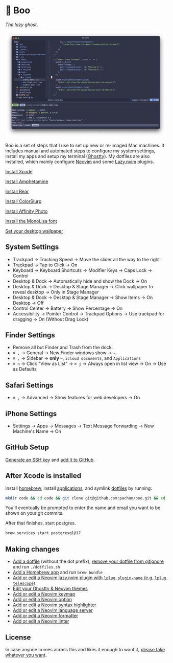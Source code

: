 # 👻 Boo

_The lazy ghost_.

![Ghostty Screenshot](assets/ghostty-screenshot.png)

Boo is a set of steps that I use to set up new or re-imaged Mac machines. It includes manual and automated steps to configure my system settings, install my apps and setup my terminal ([Ghostty](https://ghostty.org)). My dotfiles are also installed, which mainly configure [Neovim](https://neovim.io) and some [Lazy.nvim](https://lazy.folke.io/) plugins.

[Install Xcode](https://apps.apple.com/us/app/xcode/id497799835)

[Install Amphetamine](https://apps.apple.com/us/app/amphetamine/id937984704)

[Install Bear](https://apps.apple.com/us/app/bear-markdown-notes/id1091189122)

[Install ColorSlurp](https://apps.apple.com/us/app/colorslurp/id1287239339)

[Install Affinity Photo](https://apps.apple.com/us/app/affinity-photo-2-image-editor/id1616822987)

[Install the MonoLisa font](https://github.com/pachun/boo/tree/main/assets/MonoLisa)

[Set your desktop wallpaper](https://github.com/pachun/boo/blob/main/assets/less%20is%20less.png)

## System Settings

- Trackpad → Tracking Speed → Move the slider all the way to the right
- Trackpad → Tap to Click → On
- Keyboard → Keyboard Shortcuts → Modifier Keys → Caps Lock → Control
- Desktop & Dock → Automatically hide and show the Dock → On
- Desktop & Dock → Desktop & Stage Manager → Click wallpaper to reveal desktop → Only in Stage Manager
- Desktop & Dock → Desktop & Stage Manager → Show Items → On Desktop → Off
- Control Center → Battery → Show Percentage → On
- Accessibility → Pointer Control → Trackpad Options → Use trackpad for dragging → On (Without Drag Lock)

## Finder Settings

- Remove all but Finder and Trash from the dock.
- `⌘ ,` → General → New Finder windows show → `~`
- `⌘ ,` → Sidebar → **only** `~`, `icloud documents`, and `Applications`
- `⌘ n` → Click "View as List" → `⌘ j` → Always open in list view → On → Use as Defaults

## Safari Settings

- `⌘ ,` → Advanced → Show features for web developers → On

## iPhone Settings

- Settings → Apps → Messages → Text Message Forwarding → New Machine's Name → On

## GitHub Setup

[Generate an SSH key](https://docs.github.com/en/authentication/connecting-to-github-with-ssh/generating-a-new-ssh-key-and-adding-it-to-the-ssh-agent) and [add it to GitHub](https://docs.github.com/en/authentication/connecting-to-github-with-ssh/adding-a-new-ssh-key-to-your-github-account).

## After Xcode is installed

Install [homebrew](https://brew.sh/), install [applications](https://github.com/pachun/boo/blob/main/Brewfile), and symlink [dotfiles](https://github.com/pachun/boo/blob/main/dotfiles) by running:

```sh
mkdir code && cd code && git clone git@github.com:pachun/boo.git && cd boo && ./install.sh
```

You'll eventually be prompted to enter the name and email you want to be shown on your git commits.

After that finishes, start postgres.

```sh
brew services start postgresql@17
```

## Making changes

- [Add a dotfile](https://github.com/pachun/boo/tree/main/dotfiles) (without the dot prefix), [remove your dotfile from gitignore](https://github.com/pachun/boo/blob/main/.gitignore) and run `./dotfiles.sh`
- [Add a Homebrew app](https://github.com/pachun/boo/blob/main/Brewfile) and run `brew bundle`
- [Add or edit a Neovim lazy.nvim plugin with `lplug plugin-name` (e.g. `lplug telescope`)](https://github.com/pachun/boo/blob/146b85047116fd85938b64593851bb72fd8b7e52/dotfiles/zshrc#L113)
- [Edit your Ghostty & Neovim themes](https://github.com/pachun/boo/blob/main/dotfiles/config/theme)
- [Add or edit a Neovim keymap](https://github.com/pachun/boo/blob/main/dotfiles/config/nvim/lua/config/personal/keymaps.lua)
- [Add or edit a Neovim option](https://github.com/pachun/boo/blob/main/dotfiles/config/nvim/lua/config/personal/opts.lua)
- [Add or edit a Neovim syntax highlighter](https://github.com/pachun/boo/blob/main/dotfiles/config/nvim/lua/config/personal/syntax_highlighters.lua)
- [Add or edit a Neovim language server](https://github.com/pachun/boo/blob/main/dotfiles/config/nvim/lua/config/personal/language_servers.lua)
- [Add or edit a Neovim formatter](https://github.com/pachun/boo/blob/main/dotfiles/config/nvim/lua/config/personal/formatters.lua)
- [Add or edit a Neovim linter](https://github.com/pachun/boo/blob/main/dotfiles/config/nvim/lua/config/personal/linters.lua)

## License

In case anyone comes across this and likes it enough to want it, [please take whatever you want](https://github.com/pachun/boo/blob/main/LICENSE).
